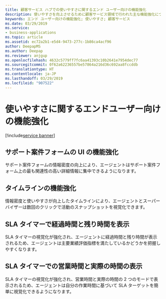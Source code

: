 ```yaml
---
title: 顧客サービス ハブでの使いやすさに関するエンド ユーザー向けの機能強化
description: 使いやすさを向上させるために顧客サービス領域で行われた主な機能強化について説明します。
keywords: エンド ユーザー向けの機能強化; 使いやすさ; 顧客サービス
ms.date: 03/29/2019
ms.service:
- business-applications
ms.topic: article
ms.assetid: ec72a2b1-e5d4-9473-277c-1b86ca4acf96
author: DeepapMS
ms.author: Deepap
ms.reviewer: anjgup
ms.openlocfilehash: 4632c5779ff7fc6aa41393c10b2641e7954dec77
ms.sourcegitcommit: 0f62a62236557be57864a216d36c692aa8fccddb
ms.translationtype: HT
ms.contentlocale: ja-JP
ms.lasthandoff: 03/29/2019
ms.locfileid: "907522"
---
```

# <a name="end-user-usability-enhancements"></a>使いやすさに関するエンドユーザー向けの機能強化

[!include[service banner](../../includes/service.md)]

##  <a name="case-form-ui-enhancements"></a>サポート案件フォームの UI の機能強化

サポート案件フォームの情報密度の向上により、エージェントはサポート案件フォーム上の最も関連性の高い詳細情報に集中できるようになります。 


##  <a name="timeline-enhancements"></a>タイムラインの機能強化  

情報密度と使いやすさが向上したタイムラインにより、エージェントとスーパーバイザーは数回のクリックで活動のスナップショットを視覚化できます。


##  <a name="show-elapsed-and-remaining-time-on-sla-timer"></a>SLA タイマーで経過時間と残り時間を表示  

SLA タイマーの視覚化が強化され、エージェントに経過時間と残り時間が表示されるため、エージェントは主要業績評価指標を満たしているかどうかを把握しやすくなります。

  
## <a name="show-business-and-actual-hours-on-sla-timer"></a>SLA タイマーでの営業時間と実際の時間の表示


SLA タイマーの視覚化が強化され、営業時間と実際の時間の 2 つのモードで表示されるため、エージェントは自分の作業時間に基づいて SLA ターゲットを簡単に視覚化できるようになります。

